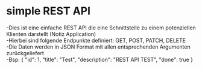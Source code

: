 <h1>simple REST API</h1>
<body>
  -Dies ist eine einfache REST API die eine Schnittstelle zu einem potenziellen Klienten darstellt (Notiz Application)<br>
  -Hierbei sind folgende Endpunkte definiert: GET, POST, PATCH, DELETE <br>
  -Die Daten werden in JSON Format mit allen entsprechenden Argumenten zurückgeliefert <br>
  -Bsp: {
          "id": 1,
          "title": "Test",
          "description": "REST API TEST",
          "done": true
          }
  
</body>
